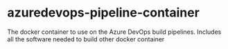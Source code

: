 # azuredevops-pipeline-container
The docker container to use on the Azure DevOps build pipelines. Includes all the software needed to build other docker container
